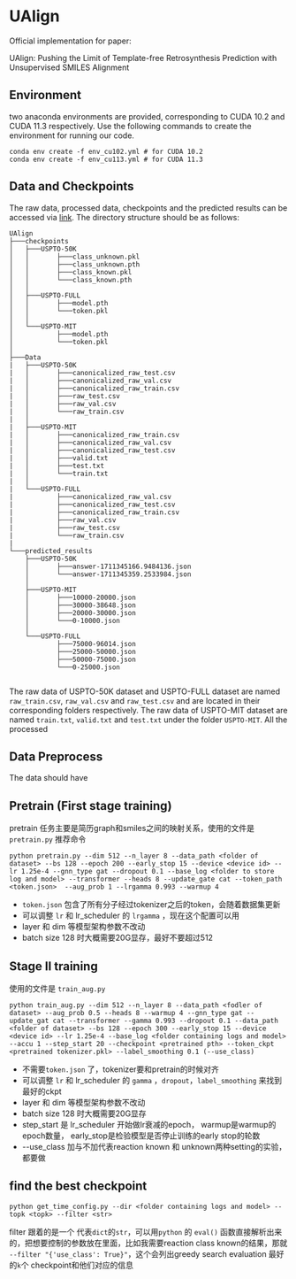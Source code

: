 # UAlign

Official implementation for paper:

UAlign: Pushing the Limit of Template-free Retrosynthesis Prediction with Unsupervised SMILES Alignment

## Environment

two anaconda environments are provided, corresponding to CUDA 10.2 and CUDA 11.3 respectively. Use the following commands to create the environment for running our code.

```shell
conda env create -f env_cu102.yml # for CUDA 10.2
conda env create -f env_cu113.yml # for CUDA 11.3
```

## Data and Checkpoints

The raw data, processed data, checkpoints and the predicted results can be accessed via [link](https://drive.google.com/drive/folders/1hADgJ_Sga7xVao73ChlQy74bieS-5kYX?usp=drive_link). The directory structure should be as follows:

```
UAlign
├───checkpoints
│   ├───USPTO-50K
│   │       ├───class_unknown.pkl
│   │       ├───class_unknown.pth
│   │       ├───class_known.pkl
│   │       └───class_known.pth
│   │       
│   ├───USPTO-FULL
│   │       ├───model.pth
│   │       └───token.pkl
│   │       
│   └───USPTO-MIT
│           ├───model.pth
│           └───token.pkl
│           
├───Data
|   ├───USPTO-50K
|   │       ├───canonicalized_raw_test.csv
|   │       ├───canonicalized_raw_val.csv
|   │       ├───canonicalized_raw_train.csv
|   │       ├───raw_test.csv
|   │       ├───raw_val.csv
|   │       └───raw_train.csv
|   │       
|   ├───USPTO-MIT
|   │       ├───canonicalized_raw_train.csv
|   │       ├───canonicalized_raw_val.csv
|   │       ├───canonicalized_raw_test.csv
|   │       ├───valid.txt
|   │       ├───test.txt
|   │       └───train.txt
|   │       
|   └───USPTO-FULL
|           ├───canonicalized_raw_val.csv
|           ├───canonicalized_raw_test.csv
|           ├───canonicalized_raw_train.csv
|           ├───raw_val.csv
|           ├───raw_test.csv
|           └───raw_train.csv
|                     
└───predicted_results
    ├───USPTO-50K
    │       ├───answer-1711345166.9484136.json
    │       └───answer-1711345359.2533984.json
    │       
    ├───USPTO-MIT
    │       ├───10000-20000.json
    │       ├───30000-38648.json
    │       ├───20000-30000.json
    │       └───0-10000.json
    │       
    └───USPTO-FULL
            ├───75000-96014.json
            ├───25000-50000.json
            ├───50000-75000.json
            └───0-25000.json


```

The raw data of USPTO-50K dataset and USPTO-FULL dataset are named  $\texttt{raw\_train.csv}$, $\texttt{raw\_val.csv}$ and $\texttt{raw\_test.csv}$ and are located in their corresponding folders respectively. The raw data of USPTO-MIT dataset are named $\texttt{train.txt}$, $\texttt{valid.txt}$ and $\texttt{test.txt}$ under the folder $\texttt{USPTO-MIT}$. All the processed 

## Data Preprocess

The data should have 

## Pretrain (First stage training)

pretrain 任务主要是简历graph和smiles之间的映射关系，使用的文件是 `pretrain.py` 推荐命令

`python pretrain.py --dim 512 --n_layer 8 --data_path <folder of dataset> --bs 128 --epoch 200 --early_stop 15 --device <device id> --lr 1.25e-4 --gnn_type gat --dropout 0.1 --base_log <folder to store log and model> --transformer --heads 8 --update_gate cat --token_path <token.json>  --aug_prob 1 --lrgamma 0.993 --warmup 4`

-  `token.json` 包含了所有分子经过tokenizer之后的token，会随着数据集更新
- 可以调整 `lr` 和 lr_scheduler 的 `lrgamma` ，现在这个配置可以用
- layer 和 dim 等模型架构参数不改动
- batch size 128 时大概需要20G显存，最好不要超过512

## Stage II training

使用的文件是 `train_aug.py`

`python train_aug.py --dim 512 --n_layer 8 --data_path <fodler of dataset> --aug_prob 0.5 --heads 8 --warmup 4 --gnn_type gat --update_gat cat --transformer --gamma 0.993 --dropout 0.1 --data_path <folder of dataset> --bs 128 --epoch 300 --early_stop 15 --device <device id> --lr 1.25e-4 --base_log <folder containing logs and model> --accu 1 --step_start 20 --checkpoint <pretrained pth> --token_ckpt <pretrained tokenizer.pkl> --label_smoothing 0.1 (--use_class)`

- 不需要`token.json` 了，tokenizer要和pretrain的时候对齐
- 可以调整 `lr` 和 lr_scheduler 的 `gamma` ，`dropout`，`label_smoothing` 来找到最好的ckpt
- layer 和 dim 等模型架构参数不改动
- batch size 128 时大概需要20G显存
- step_start 是 lr_scheduler 开始做lr衰减的epoch， warmup是warmup的epoch数量， early_stop是检验模型是否停止训练的early stop的轮数
- --use_class 加与不加代表reaction known 和 unknown两种setting的实验，都要做

## find the best checkpoint

`python get_time_config.py --dir <folder containing logs and model> --topk <topk> --filter <str>`

filter 跟着的是一个 代表`dict`的`str`，可以用`python` 的 `eval()` 函数直接解析出来的，把想要控制的参数放在里面，比如我需要reaction class known的结果，那就 `--filter "{'use_class': True}"`，这个会列出greedy search evaluation 最好的`k`个 checkpoint和他们对应的信息




